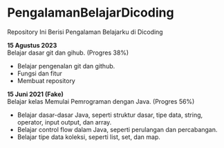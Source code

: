 # PengalamanBelajarDicoding
Repository Ini Berisi Pengalaman Belajarku di Dicoding

**15 Agustus 2023**<br>
Belajar dasar git dan gihub. (Progres 38%)
* Belajar pengenalan git dan github.
* Fungsi dan fitur
* Membuat repository

**15 Juni 2021 (Fake)**<br>
Belajar kelas Memulai Pemrograman dengan Java. (Progres 56%)
* Belajar dasar-dasar Java, seperti struktur dasar, tipe data, string, operator, input output, dan array.
* Belajar control flow dalam Java, seperti perulangan dan percabangan.
* Belajar tipe data koleksi, seperti list, set, dan map.
